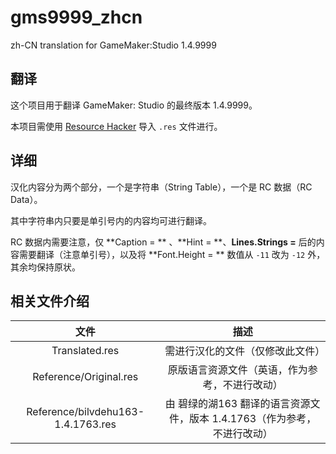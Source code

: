# gms9999_zhcn
zh-CN translation for GameMaker:Studio 1.4.9999

## 翻译

这个项目用于翻译 GameMaker: Studio 的最终版本 1.4.9999。

本项目需使用 [Resource Hacker](http://www.angusj.com/resourcehacker/) 导入 `.res` 文件进行。

## 详细

汉化内容分为两个部分，一个是字符串（String Table），一个是 RC 数据（RC Data）。

其中字符串内只要是单引号内的内容均可进行翻译。

RC 数据内需要注意，仅 **Caption = ** 、**Hint = **、**Lines.Strings =** 后的内容需要翻译（注意单引号），以及将 **Font.Height = ** 数值从 `-11` 改为 `-12` 外，其余均保持原状。

## 相关文件介绍

|                文件                |                             描述                             |
| :--------------------------------: | :----------------------------------------------------------: |
|           Translated.res           |               需进行汉化的文件（仅修改此文件）               |
|       Reference/Original.res       |        原版语言资源文件（英语，作为参考，不进行改动）        |
| Reference/bilvdehu163-1.4.1763.res | 由 碧绿的湖163 翻译的语言资源文件，版本 1.4.1763（作为参考，不进行改动） |

